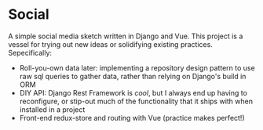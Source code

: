 # Social

A simple social media sketch written in Django and Vue.
This project is a vessel for trying out new ideas or solidifying existing practices. Sepecifically:

* Roll-you-own data later: implementing a repository design pattern to use raw sql queries to gather data, rather than relying on Django's build in ORM
* DIY API: Django Rest Framework is _cool_, but I always end up having to reconfigure, or stip-out much of the functionality that it ships with when installed in a project
* Front-end redux-store and routing with Vue (practice makes perfect!)
